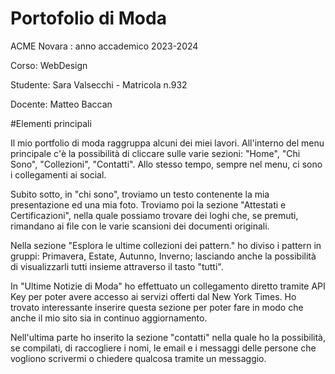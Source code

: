 # Portofolio di Moda
ACME Novara : anno accademico 2023-2024

Corso: WebDesign

Studente: Sara Valsecchi - Matricola n.932

Docente: Matteo Baccan

#Elementi principali

Il mio portfolio di moda raggruppa alcuni dei miei lavori.
All'interno del menu principale c'è la possibilità di cliccare sulle varie sezioni: "Home",
"Chi Sono", "Collezioni", "Contatti". Allo stesso tempo, sempre nel menu, ci sono i collegamenti ai social.

Subito sotto, in "chi sono", troviamo un testo contenente la mia presentazione ed una mia foto.
Troviamo poi la sezione "Attestati e Certificazioni", nella quale possiamo trovare dei loghi che, se premuti, rimandano ai file con le varie scansioni dei documenti originali.

Nella sezione "Esplora le ultime collezioni dei pattern." ho diviso i pattern in gruppi: Primavera, Estate, Autunno, Inverno; lasciando anche la possibilità di visualizzarli tutti insieme attraverso il tasto "tutti".

In "Ultime Notizie di Moda" ho effettuato un collegamento diretto tramite API Key per poter avere accesso ai servizi offerti dal New York Times. Ho trovato interessante inserire questa sezione per poter fare in modo che anche il mio sito sia in continuo aggiornamento.

Nell'ultima parte ho inserito la sezione "contatti" nella quale ho la possibilità, se compilati, di raccogliere i nomi, le email e i messaggi delle persone che vogliono scrivermi o chiedere qualcosa tramite un messaggio.

